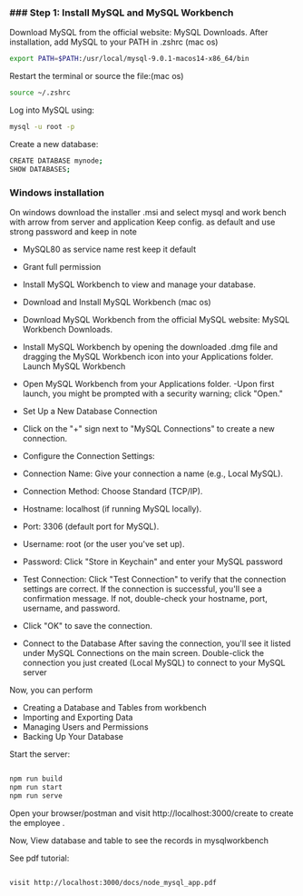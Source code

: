 ### ### Step 1: Install MySQL and MySQL Workbench
Download MySQL from the official website: MySQL Downloads.
After installation, add MySQL to your PATH in .zshrc (mac os)
```bash
export PATH=$PATH:/usr/local/mysql-9.0.1-macos14-x86_64/bin
```
Restart the terminal or source the file:(mac os)
```bash
source ~/.zshrc
```
Log into MySQL using:
```bash
mysql -u root -p
```
Create a new database:
```bash
CREATE DATABASE mynode;
SHOW DATABASES;
```
### Windows installation
On windows download the installer .msi and select mysql and work bench with arrow from server and application
Keep config. as default and use strong password and keep in note
- MySQL80 as service name rest keep it default
- Grant full permission
- Install MySQL Workbench to view and manage your database.

- Download and Install MySQL Workbench (mac os)
- Download MySQL Workbench from the official MySQL website: MySQL Workbench Downloads.
- Install MySQL Workbench by opening the downloaded .dmg file and dragging the MySQL Workbench icon into your Applications folder.
Launch MySQL Workbench

- Open MySQL Workbench from your Applications folder.
-Upon first launch, you might be prompted with a security warning; click "Open."

- Set Up a New Database Connection
- Click on the "+" sign next to "MySQL Connections" to create a new connection.
- Configure the Connection Settings:
- Connection Name: Give your connection a name (e.g., Local MySQL).
- Connection Method: Choose Standard (TCP/IP).
- Hostname: localhost (if running MySQL locally).
- Port: 3306 (default port for MySQL).
- Username: root (or the user you've set up).
- Password: Click "Store in Keychain" and enter your MySQL password

- Test Connection:
Click "Test Connection" to verify that the connection settings are correct.
If the connection is successful, you'll see a confirmation message. If not, double-check your hostname, port, username, and password.
- Click "OK" to save the connection.

- Connect to the Database
After saving the connection, you'll see it listed under MySQL Connections on the main screen.
Double-click the connection you just created (Local MySQL) to connect to your MySQL server

Now, you can perform
- Creating a Database and Tables from workbench
- Importing and Exporting Data
- Managing Users and Permissions
- Backing Up Your Database

Start the server:
```bash

npm run build
npm run start
npm run serve
```
Open your browser/postman and visit http://localhost:3000/create to create the employee .

Now, View database and table to see the records in mysqlworkbench

See pdf tutorial:
```bash

visit http://localhost:3000/docs/node_mysql_app.pdf
```